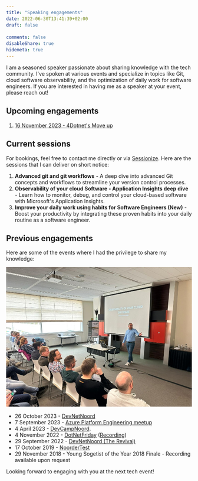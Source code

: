 ```yaml
---
title: "Speaking engagements"
date: 2022-06-30T13:41:39+02:00
draft: false

comments: false
disableShare: true
hidemeta: true
---
```


I am a seasoned speaker passionate about sharing knowledge with the tech community. I've spoken at various events and specialize in topics like Git, cloud software observability, and the optimization of daily work for software engineers. If you are interested in having me as a speaker at your event, please reach out!

## Upcoming engagements

1. [16 November 2023 - 4Dotnet's Move up](https://www.4dotnet.nl/move-up-with-4dotnet-16-november-2023)

## Current sessions

For bookings, feel free to contact me directly or via [Sessionize](https://sessionize.com/mart-de-graaf/). Here are the sessions that I can deliver on short notice:

1. **Advanced git and git workflows** - A deep dive into advanced Git concepts and workflows to streamline your version control processes.
1. **Observability of your cloud Software - Application Insights deep dive** - Learn how to monitor, debug, and control your cloud-based software with Microsoft's Application Insights.
1. **Improve your daily work using habits for Software Engineers (New)** - Boost your productivity by integrating these proven habits into your daily routine as a software engineer.

## Previous engagements

Here are some of the events where I had the privilege to share my knowledge:

![DevCampNoord](/images/devCampNoord.jpg#right "DevCampNoord")

- 26 October 2023 - [DevNetNoord](https://devnetnoord.nl/)
- 7 September 2023 - [Azure Platform Engineering meetup](https://www.meetup.com/azure-platform-engineering/events/292450345/)
- 4 April 2023 - [DevCampNoord](https://devnetnoord.nl/).
- 4 November 2022 - [DotNetFriday](https://www.dotnetfriday.nl) ([Recording](https://www.youtube.com/watch?v=_xgN-NAPZXo))
- 29 September 2022 - [DevNetNoord (The Revival)](https://devnetnoord.nl/)
- 17 October 2019 - [NoorderTest](https://noordertest.nl/)
- 29 November 2018 - Young Sogetist of the Year 2018 Finale - Recording available upon request

Looking forward to engaging with you at the next tech event!
